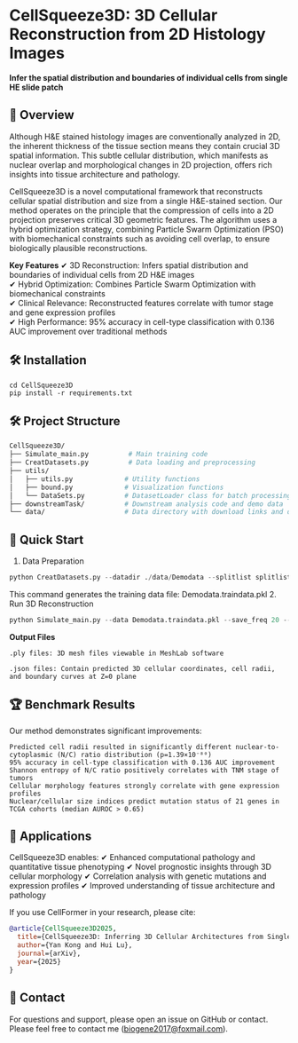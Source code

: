 # CellSqueeze3D: 3D Cellular Reconstruction from 2D Histology Images

**Infer the spatial distribution and boundaries of individual cells from single HE slide patch**

## 📖 Overview 

Although H&E stained histology images are conventionally analyzed in 2D, the inherent thickness of the tissue section means they contain crucial 3D spatial information. This subtle cellular distribution, which manifests as nuclear overlap and morphological changes in 2D projection, offers rich insights into tissue architecture and pathology.

CellSqueeze3D is a novel computational framework that reconstructs cellular spatial distribution and size from a single H&E-stained section. Our method operates on the principle that the compression of cells into a 2D projection preserves critical 3D geometric features. The algorithm uses a hybrid optimization strategy, combining Particle Swarm Optimization (PSO) with biomechanical constraints such as avoiding cell overlap, to ensure biologically plausible reconstructions.

**Key Features** 
✔ 3D Reconstruction: Infers spatial distribution and boundaries of individual cells from 2D H&E images  
✔ Hybrid Optimization: Combines Particle Swarm Optimization with biomechanical constraints  
✔ Clinical Relevance: Reconstructed features correlate with tumor stage and gene expression profiles  
✔ High Performance: 95% accuracy in cell-type classification with 0.136 AUC improvement over traditional methods  
 

## 🛠 Installation

```git clone https://github.com/YankongSJTU/CellSqueeze3D.git
cd CellSqueeze3D
pip install -r requirements.txt
```

## 🛠 Project Structure
```bash
CellSqueeze3D/
├── Simulate_main.py          # Main training code
├── CreatDatasets.py          # Data loading and preprocessing
├── utils/
│   ├── utils.py             # Utility functions
│   ├── bound.py             # Visualization functions
│   └── DataSets.py          # DatasetLoader class for batch processing
├── downstreamTask/          # Downstream analysis code and demo data
└── data/                    # Data directory with download links and demo data
```

## 🚀 Quick Start
1. Data Preparation
```python
python CreatDatasets.py --datadir ./data/Demodata --splitlist splitlist.csv --basenamelen 6 --patchsize 1000

```
This command generates the training data file: Demodata.traindata.pkl
2. Run 3D Reconstruction
```python
python Simulate_main.py --data Demodata.traindata.pkl --save_freq 20 --checkpoints_dir checkpoints_demo
```
**Output Files**

    .ply files: 3D mesh files viewable in MeshLab software

    .json files: Contain predicted 3D cellular coordinates, cell radii, and boundary curves at Z=0 plane
## 🏆 Benchmark Results

Our method demonstrates significant improvements:

    Predicted cell radii resulted in significantly different nuclear-to-cytoplasmic (N/C) ratio distribution (p=1.39×10⁻⁸⁰)
    95% accuracy in cell-type classification with 0.136 AUC improvement
    Shannon entropy of N/C ratio positively correlates with TNM stage of tumors
    Cellular morphology features strongly correlate with gene expression profiles
    Nuclear/cellular size indices predict mutation status of 21 genes in TCGA cohorts (median AUROC > 0.65)


## 📜 Applications

CellSqueeze3D enables:
✔ Enhanced computational pathology and quantitative tissue phenotyping
✔ Novel prognostic insights through 3D cellular morphology
✔ Correlation analysis with genetic mutations and expression profiles
✔ Improved understanding of tissue architecture and pathology

If you use CellFormer in your research, please cite:
```bibtex
@article{CellSqueeze3D2025,
  title={CellSqueeze3D: Inferring 3D Cellular Architectures from Single Histology Sections via Biomechanical Constraint-Guided Optimization},
  author={Yan Kong and Hui Lu},
  journal={arXiv},
  year={2025}
}
```
##  📧 Contact
For questions and support, please open an issue on GitHub or contact.
Please feel free to contact me (biogene2017@foxmail.com).

 
